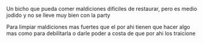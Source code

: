 
Un bicho que pueda comer maldiciones dificiles de restaurar, pero es medio jodido y no se lleve muy bien con la party

Para limpiar maldiciones mas fuertes que el por ahi tienen que hacer algo mas como para debilitarla o darle poder a costa de que por ahi los traicione

